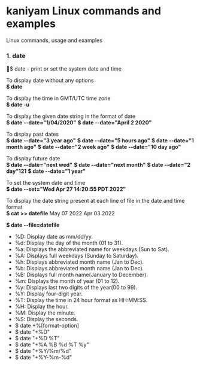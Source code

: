 # kaniyam Linux commands and examples
Linux commands, usage and examples

### 1. date
:red_circle:$ date - print or set the system date and time

To display date without any options\
**$ date**

To display the time in GMT/UTC time zone\
**$ date -u**

To display the given date string in the format of date\
**$ date --date="1/04/2020"**
**$ date --date="April 2 2020"**

To display past dates\
**$ date --date="3 year ago"**
**$ date --date="5 hours ago"**
**$ date --date="1 month ago"**
**$ date --date="2 week ago"**
**$ date --date="10 day ago"**

To display future date\
**$ date --date="next wed"**
**$ date --date="next month"**
**$ date --date="2 day"121**
**$ date --date="1 year"**

To set the system date and time\
**$ date --set="Wed Apr 27 14:20:55 PDT 2022"**

To display the date string present at each line of file in the
date and time format\
**$ cat >> datefile**
May 07 2022
Apr 03 2022

**$ date --file=datefile**

- %D: Display date as mm/dd/yy.
- %d: Display the day of the month (01 to 31).
- %a: Displays the abbreviated name for weekdays (Sun to Sat).
- %A: Displays full weekdays (Sunday to Saturday).
- %h: Displays abbreviated month name (Jan to Dec).
- %b: Displays abbreviated month name (Jan to Dec).
- %B: Displays full month name(January to December).
- %m: Displays the month of year (01 to 12).
- %y: Displays last two digits of the year(00 to 99).
- %Y: Display four-digit year.
- %T: Display the time in 24 hour format as HH:MM:SS.
- %H: Display the hour.
- %M: Display the minute.
- %S: Display the seconds.
- $ date +%[format-option]
- $ date "+%D"
- $ date "+%D %T"
- $ date "+%A %B %d %T %y"
- $ date "+%Y/%m/%d"
- $ date "+%Y-%m-%d"


